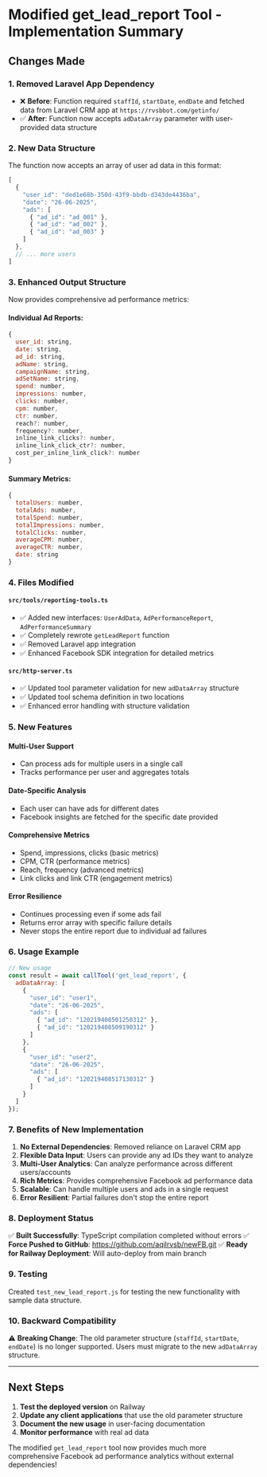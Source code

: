 # Modified get_lead_report Tool - Implementation Summary

## Changes Made

### 1. **Removed Laravel App Dependency**
- ❌ **Before**: Function required `staffId`, `startDate`, `endDate` and fetched data from Laravel CRM app at `https://rvsbbot.com/getinfo/`
- ✅ **After**: Function now accepts `adDataArray` parameter with user-provided data structure

### 2. **New Data Structure**
The function now accepts an array of user ad data in this format:
```javascript
[
  {
    "user_id": "ded1e68b-350d-43f9-bbdb-d343de4436ba",
    "date": "26-06-2025",
    "ads": [
      { "ad_id": "ad_001" },
      { "ad_id": "ad_002" },
      { "ad_id": "ad_003" }
    ]
  },
  // ... more users
]
```

### 3. **Enhanced Output Structure**
Now provides comprehensive ad performance metrics:

#### Individual Ad Reports:
```javascript
{
  user_id: string,
  date: string,
  ad_id: string,
  adName: string,
  campaignName: string,
  adSetName: string,
  spend: number,
  impressions: number,
  clicks: number,
  cpm: number,
  ctr: number,
  reach?: number,
  frequency?: number,
  inline_link_clicks?: number,
  inline_link_click_ctr?: number,
  cost_per_inline_link_click?: number
}
```

#### Summary Metrics:
```javascript
{
  totalUsers: number,
  totalAds: number,
  totalSpend: number,
  totalImpressions: number,
  totalClicks: number,
  averageCPM: number,
  averageCTR: number,
  date: string
}
```

### 4. **Files Modified**

#### `src/tools/reporting-tools.ts`
- ✅ Added new interfaces: `UserAdData`, `AdPerformanceReport`, `AdPerformanceSummary`
- ✅ Completely rewrote `getLeadReport` function
- ✅ Removed Laravel app integration
- ✅ Enhanced Facebook SDK integration for detailed metrics

#### `src/http-server.ts`
- ✅ Updated tool parameter validation for new `adDataArray` structure
- ✅ Updated tool schema definition in two locations
- ✅ Enhanced error handling with structure validation

### 5. **New Features**

#### **Multi-User Support**
- Can process ads for multiple users in a single call
- Tracks performance per user and aggregates totals

#### **Date-Specific Analysis**
- Each user can have ads for different dates
- Facebook insights are fetched for the specific date provided

#### **Comprehensive Metrics**
- Spend, impressions, clicks (basic metrics)
- CPM, CTR (performance metrics)
- Reach, frequency (advanced metrics)
- Link clicks and link CTR (engagement metrics)

#### **Error Resilience**
- Continues processing even if some ads fail
- Returns error array with specific failure details
- Never stops the entire report due to individual ad failures

### 6. **Usage Example**

```javascript
// New usage
const result = await callTool('get_lead_report', {
  adDataArray: [
    {
      "user_id": "user1",
      "date": "26-06-2025",
      "ads": [
        { "ad_id": "120219408501250312" },
        { "ad_id": "120219408509190312" }
      ]
    },
    {
      "user_id": "user2", 
      "date": "26-06-2025",
      "ads": [
        { "ad_id": "120219408517130312" }
      ]
    }
  ]
});
```

### 7. **Benefits of New Implementation**

1. **No External Dependencies**: Removed reliance on Laravel CRM app
2. **Flexible Data Input**: Users can provide any ad IDs they want to analyze
3. **Multi-User Analytics**: Can analyze performance across different users/accounts
4. **Rich Metrics**: Provides comprehensive Facebook ad performance data
5. **Scalable**: Can handle multiple users and ads in a single request
6. **Error Resilient**: Partial failures don't stop the entire report

### 8. **Deployment Status**

✅ **Built Successfully**: TypeScript compilation completed without errors
✅ **Force Pushed to GitHub**: https://github.com/aqilrvsb/newFB.git
✅ **Ready for Railway Deployment**: Will auto-deploy from main branch

### 9. **Testing**

Created `test_new_lead_report.js` for testing the new functionality with sample data structure.

### 10. **Backward Compatibility**

⚠️ **Breaking Change**: The old parameter structure (`staffId`, `startDate`, `endDate`) is no longer supported. 
Users must migrate to the new `adDataArray` structure.

---

## Next Steps

1. **Test the deployed version** on Railway
2. **Update any client applications** that use the old parameter structure
3. **Document the new usage** in user-facing documentation
4. **Monitor performance** with real ad data

The modified `get_lead_report` tool now provides much more comprehensive Facebook ad performance analytics without external dependencies!
